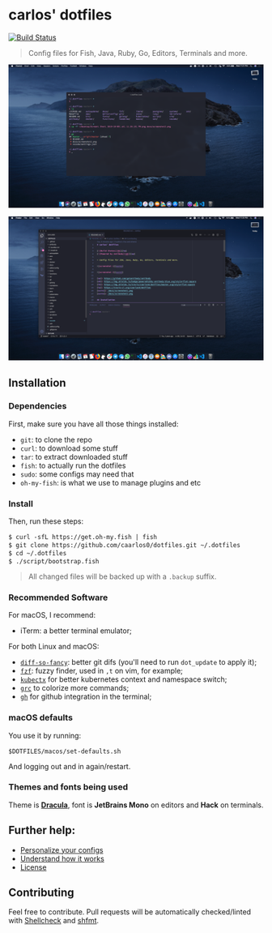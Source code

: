 # carlos' dotfiles

[![Build Status][tb]][tp]

> Config files for Fish, Java, Ruby, Go, Editors, Terminals and more.

![screenshot 1][scrn1]

![screenshot 2][scrn2]

[tb]: https://img.shields.io/travis/caarlos0/dotfiles/master.svg?style=flat-square
[tp]: https://travis-ci.org/caarlos0/dotfiles
[scrn1]: /docs/screenshot1.png
[scrn2]: /docs/screenshot2.png

## Installation

### Dependencies

First, make sure you have all those things installed:

- `git`: to clone the repo
- `curl`: to download some stuff
- `tar`: to extract downloaded stuff
- `fish`: to actually run the dotfiles
- `sudo`: some configs may need that
- `oh-my-fish`: is what we use to manage plugins and etc

### Install

Then, run these steps:

```console
$ curl -sfL https://get.oh-my.fish | fish
$ git clone https://github.com/caarlos0/dotfiles.git ~/.dotfiles
$ cd ~/.dotfiles
$ ./script/bootstrap.fish
```

> All changed files will be backed up with a `.backup` suffix.

### Recommended Software

For macOS, I recommend:

- iTerm: a better terminal emulator;

For both Linux and macOS:

- [`diff-so-fancy`](https://github.com/so-fancy/diff-so-fancy):
better git difs (you'll need to run `dot_update` to apply it);
- [`fzf`](https://github.com/junegunn/fzf):
fuzzy finder, used in `,t` on vim, for example;
- [`kubectx`](https://github.com/ahmetb/kubectx) for better kubernetes context
  and namespace switch;
- [`grc`]() to colorize more commands;
- [`gh`]() for github integration in the terminal;

### macOS defaults

You use it by running:

```console
$DOTFILES/macos/set-defaults.sh
```

And logging out and in again/restart.

### Themes and fonts being used

Theme is **[Dracula](https://draculatheme.com)**, font is **JetBrains Mono** on
editors and **Hack** on terminals.

## Further help:

- [Personalize your configs](/docs/PERSONALIZATION.md)
- [Understand how it works](/docs/PHILOSOPHY.md)
- [License](/LICENSE.md)

## Contributing

Feel free to contribute. Pull requests will be automatically
checked/linted with [Shellcheck](https://github.com/koalaman/shellcheck)
and [shfmt](https://github.com/mvdan/sh).

